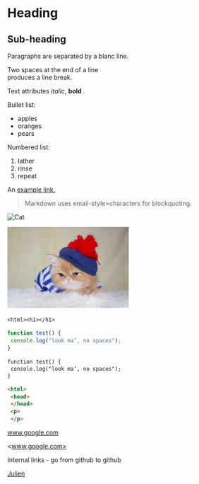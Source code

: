 # Heading

## Sub-heading

 Paragraphs are separated by a blanc line.

 Two spaces at the end of a line  
  produces a line break.

  Text attributes _italic_, **bold** .

  Bullet list:

  * apples  
  * oranges  
  * pears

  Numbered list:  
  
  1. lather  
  2. rinse  
  3. repeat

  An [example link.]()

  >Markdown uses email-style>characters for blockquoting.

  ![Cat](https://thumbor.forbes.com/thumbor/960x0/https%3A%2F%2Fspecials-images.forbesimg.com%2Fdam%2Fimageserve%2F1136638860%2F960x0.jpg%3Ffit%3Dscale)

![Cat](gatinho.jpeg)

```<html><h1></h1>```

```javascript
function test() {
 console.log("look ma’, no spaces");
}
```
```
function test() {
 console.log("look ma’, no spaces");
}
```
```html
<html>
 <head>
 </head>
 <p>
 </p>
 ```
www.google.com 

<www.google.com>

Internal links - go from github to github

 
[Julien](../../julien)
